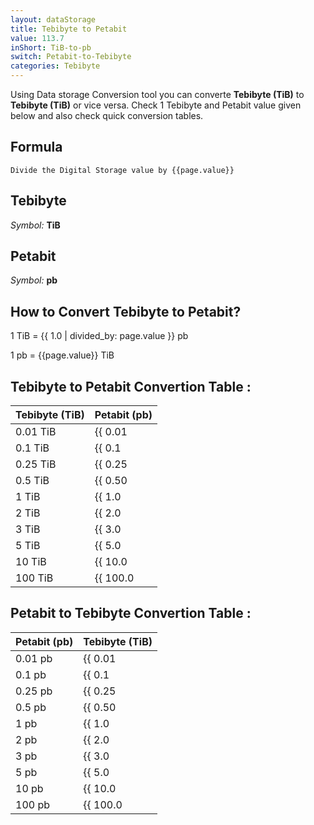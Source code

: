 ```yaml
---
layout: dataStorage
title: Tebibyte to Petabit
value: 113.7
inShort: TiB-to-pb
switch: Petabit-to-Tebibyte
categories: Tebibyte
---
```


Using Data storage Conversion tool you can converte **Tebibyte (TiB)** to **Tebibyte (TiB)** or vice versa. Check 1 Tebibyte and Petabit value given below and also check quick conversion tables.

## Formula
`Divide the Digital Storage value by {{page.value}}`

## Tebibyte
*Symbol:* **TiB**

## Petabit
*Symbol:* **pb**

## How to Convert Tebibyte to Petabit?

1 TiB = {{ 1.0 | divided_by: page.value }} pb

1 pb = {{page.value}} TiB


## Tebibyte to Petabit Convertion Table :

| Tebibyte (TiB) | Petabit (pb) |
| ---- | ---- |
| 0.01 TiB | {{ 0.01 | divided_by: page.value }} pb |
| 0.1 TiB | {{ 0.1 | divided_by: page.value }} pb |
| 0.25 TiB | {{ 0.25 | divided_by: page.value }} pb |
| 0.5 TiB | {{ 0.50 | divided_by: page.value }} pb |
| 1 TiB | {{ 1.0 | divided_by: page.value }} pb |
| 2 TiB | {{ 2.0 | divided_by: page.value }} pb |
| 3 TiB | {{ 3.0 | divided_by: page.value }} pb |
| 5 TiB | {{ 5.0 | divided_by: page.value }} pb |
| 10 TiB | {{ 10.0 | divided_by: page.value }} pb |
| 100 TiB | {{ 100.0 | divided_by: page.value }} pb |

## Petabit to Tebibyte Convertion Table :

| Petabit (pb) | Tebibyte (TiB) |
| ---- | ---- |
| 0.01 pb | {{ 0.01 | times: page.value }} TiB |
| 0.1 pb | {{ 0.1 | times: page.value }} TiB |
| 0.25 pb | {{ 0.25 | times: page.value }} TiB |
| 0.5 pb | {{ 0.50 | times: page.value }} TiB |
| 1 pb | {{ 1.0 | times: page.value }} TiB |
| 2 pb | {{ 2.0 | times: page.value }} TiB |
| 3 pb | {{ 3.0 | times: page.value }} TiB |
| 5 pb | {{ 5.0 | times: page.value }} TiB |
| 10 pb | {{ 10.0 | times: page.value }} TiB |
| 100 pb | {{ 100.0 | times: page.value }} TiB |


<script>
document.getElementById('selectInput')[17].selected = true
document.getElementById('selectOutput')[18].selected = true
</script>
